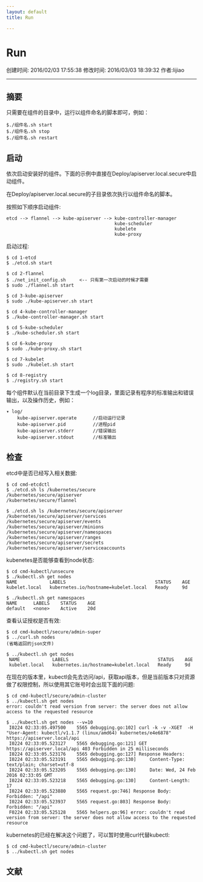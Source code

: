 ```yaml
---
layout: default
title: Run

---
```


# Run
创建时间: 2016/02/03 17:55:38  修改时间: 2016/03/03 18:39:32 作者:lijiao

----

## 摘要

只需要在组件的目录中，运行以组件命名的脚本即可，例如：

	$./组件名.sh start
	$./组件名.sh stop
	$./组件名.sh restart

## 启动

依次启动安装好的组件。下面的示例中直接在Deploy/apiserver.local.secure中启动组件。

在Deploy/apiserver.local.secure的子目录依次执行以组件命名的脚本。

按照如下顺序启动组件:

	etcd --> flannel --> kube-apiserver --> kube-controller-manager 
	                                        kube-scheduler
	                                        kubelete
	                                        kube-proxy

启动过程:

	$ cd 1-etcd
	$ ./etcd.sh start
	
	$ cd 2-flannel
	$ ./net_init_config.sh     <-- 只有第一次启动的时候才需要
	$ sudo ./flannel.sh start
	
	$ cd 3-kube-apiserver
	$ sudo ./kube-apiserver.sh start
	
	$ cd 4-kube-controller-manager
	$ ./kube-controller-manager.sh start
	
	$ cd 5-kube-scheduler
	$ ./kube-scheduler.sh start
	
	$ cd 6-kube-proxy
	$ sudo ./kube-proxy.sh start
	
	$ cd 7-kubelet
	$ sudo ./kubelet.sh start
	
	$ cd 8-registry
	$ ./registry.sh start

每个组件默认在当前目录下生成一个log目录，里面记录有程序的标准输出和错误输出，以及操作历史，例如：

	▾ log/
		kube-apiserver.operate      //启动运行记录
		kube-apiserver.pid          //进程pid
		kube-apiserver.stderr       //错误输出
		kube-apiserver.stdout       //标准输出

## 检查

etcd中是否已经写入相关数据:

	$ cd cmd-etcdctl
	$ ./etcd.sh ls /kubernetes/secure
	/kubernetes/secure/apiserver
	/kubernetes/secure/flannel

	$ ./etcd.sh ls /kubernetes/secure/apiserver
	/kubernetes/secure/apiserver/services
	/kubernetes/secure/apiserver/events
	/kubernetes/secure/apiserver/minions
	/kubernetes/secure/apiserver/namespaces
	/kubernetes/secure/apiserver/ranges
	/kubernetes/secure/apiserver/secrets
	/kubernetes/secure/apiserver/serviceaccounts

kubenetes是否能够查看到node状态:

	$ cd cmd-kubectl/unsecure
	$ ./kubectl.sh get nodes
	NAME            LABELS                                 STATUS    AGE
	kubelet.local   kubernetes.io/hostname=kubelet.local   Ready     9d
	
	$ ./kubectl.sh get namespaces
	NAME      LABELS    STATUS    AGE
	default   <none>    Active    20d

查看认证授权是否有效:

	$ cd cmd-kubectl/secure/admin-super
	$ ../curl.sh nodes
	(省略返回的json文件)
	
	$ ../kubectl.sh get nodes
	 NAME            LABELS                                 STATUS    AGE
	 kubelet.local   kubernetes.io/hostname=kubelet.local   Ready     9d

在现在的版本里，kubectl会先去访问/api，获取api版本，但是当前版本只对资源做了权限控制，所以使用其它账号时会出现下面的问题:

	$ cd cmd-kubectl/secure/admin-cluster
	$ ../kubectl.sh get nodes
	error: couldn't read version from server: the server does not allow access to the requested resource
	
	$ ../kubectl.sh get nodes --v=10
	 I0224 02:33:05.497500    5565 debugging.go:102] curl -k -v -XGET  -H "User-Agent: kubectl/v1.1.7 (linux/amd64) kubernetes/e4e6878" https://apiserver.local/api
	 I0224 02:33:05.523127    5565 debugging.go:121] GET https://apiserver.local/api 403 Forbidden in 25 milliseconds
	 I0224 02:33:05.523176    5565 debugging.go:127] Response Headers:
	 I0224 02:33:05.523191    5565 debugging.go:130]     Content-Type: text/plain; charset=utf-8
	 I0224 02:33:05.523205    5565 debugging.go:130]     Date: Wed, 24 Feb 2016 02:33:05 GMT
	 I0224 02:33:05.523218    5565 debugging.go:130]     Content-Length: 17
	 I0224 02:33:05.523880    5565 request.go:746] Response Body: Forbidden: "/api"
	 I0224 02:33:05.523937    5565 request.go:803] Response Body: Forbidden: "/api"
	 F0224 02:33:05.525128    5565 helpers.go:96] error: couldn't read version from server: the server does not allow access to the requested resource

kubernetes的已经在解决这个问题了，可以暂时使用curl代替kubectl:

	$ cd cmd-kubectl/secure/admin-cluster
	$ ../kubectl.sh get nodes

## 文献
